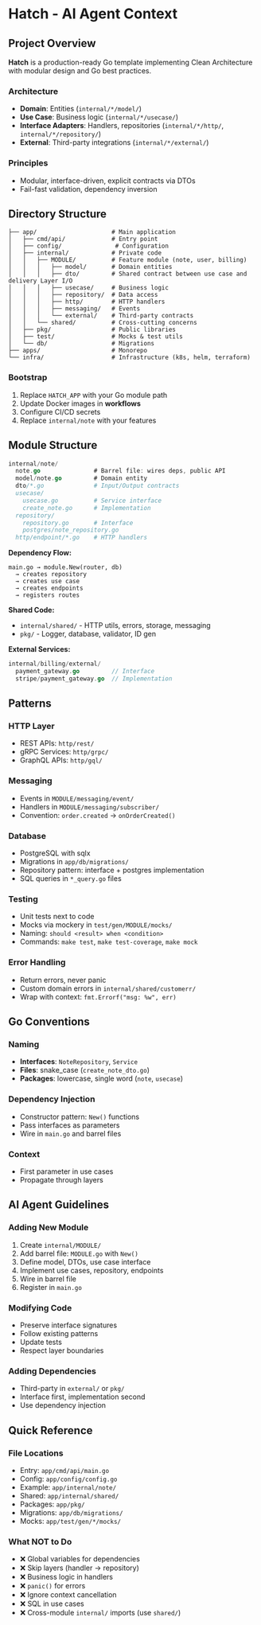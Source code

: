 # Hatch - AI Agent Context

## Project Overview

**Hatch** is a production-ready Go template implementing Clean Architecture with modular design and Go best practices.

### Architecture
- **Domain**: Entities (`internal/*/model/`)
- **Use Case**: Business logic (`internal/*/usecase/`)
- **Interface Adapters**: Handlers, repositories (`internal/*/http/`, `internal/*/repository/`)
- **External**: Third-party integrations (`internal/*/external/`)

### Principles
- Modular, interface-driven, explicit contracts via DTOs
- Fail-fast validation, dependency inversion

## Directory Structure

```
├── app/                     # Main application
│   ├── cmd/api/             # Entry point
│   ├── config/               # Configuration
│   ├── internal/            # Private code
│   │   ├── MODULE/          # Feature module (note, user, billing)
│   │   │   ├── model/       # Domain entities
│   │   │   ├── dto/         # Shared contract between use case and delivery Layer I/O
│   │   │   ├── usecase/     # Business logic
│   │   │   ├── repository/  # Data access
│   │   │   ├── http/        # HTTP handlers
│   │   │   ├── messaging/   # Events
│   │   │   └── external/    # Third-party contracts
│   │   └── shared/          # Cross-cutting concerns
│   ├── pkg/                 # Public libraries
│   ├── test/                # Mocks & test utils
│   └── db/                  # Migrations
├── apps/                    # Monorepo 
└── infra/                   # Infrastructure (k8s, helm, terraform) 
```

### Bootstrap
1. Replace `HATCH_APP` with your Go module path
2. Update Docker images in **workflows**
3. Configure CI/CD secrets
4. Replace `internal/note` with your features

## Module Structure

```go
internal/note/
  note.go               # Barrel file: wires deps, public API
  model/note.go         # Domain entity
  dto/*.go              # Input/Output contracts
  usecase/
    usecase.go          # Service interface
    create_note.go      # Implementation
  repository/
    repository.go       # Interface
    postgres/note_repository.go
  http/endpoint/*.go    # HTTP handlers
```

**Dependency Flow:**
```
main.go → module.New(router, db)
  → creates repository
  → creates use case
  → creates endpoints
  → registers routes
```

**Shared Code:**
- `internal/shared/` - HTTP utils, errors, storage, messaging
- `pkg/` - Logger, database, validator, ID gen

**External Services:**
```go
internal/billing/external/
  payment_gateway.go         // Interface
  stripe/payment_gateway.go  // Implementation
```

## Patterns

### HTTP Layer
- REST APIs: `http/rest/`
- gRPC Services: `http/grpc/`
- GraphQL APIs: `http/gql/`

### Messaging
- Events in `MODULE/messaging/event/`
- Handlers in `MODULE/messaging/subscriber/`
- Convention: `order.created` → `onOrderCreated()`

### Database
- PostgreSQL with sqlx
- Migrations in `app/db/migrations/`
- Repository pattern: interface + postgres implementation
- SQL queries in `*_query.go` files

### Testing
- Unit tests next to code
- Mocks via mockery in `test/gen/MODULE/mocks/`
- Naming: `should <result> when <condition>`
- Commands: `make test`, `make test-coverage`, `make mock`

### Error Handling
- Return errors, never panic
- Custom domain errors in `internal/shared/customerr/`
- Wrap with context: `fmt.Errorf("msg: %w", err)`

## Go Conventions

### Naming
- **Interfaces**: `NoteRepository`, `Service`
- **Files**: snake_case (`create_note_dto.go`)
- **Packages**: lowercase, single word (`note`, `usecase`)

### Dependency Injection
- Constructor pattern: `New()` functions
- Pass interfaces as parameters
- Wire in `main.go` and barrel files

### Context
- First parameter in use cases
- Propagate through layers

## AI Agent Guidelines

### Adding New Module
1. Create `internal/MODULE/`
2. Add barrel file: `MODULE.go` with `New()`
3. Define model, DTOs, use case interface
4. Implement use cases, repository, endpoints
5. Wire in barrel file
6. Register in `main.go`

### Modifying Code
- Preserve interface signatures
- Follow existing patterns
- Update tests
- Respect layer boundaries

### Adding Dependencies
- Third-party in `external/` or `pkg/`
- Interface first, implementation second
- Use dependency injection

## Quick Reference

### File Locations
- Entry: `app/cmd/api/main.go`
- Config: `app/config/config.go`
- Example: `app/internal/note/`
- Shared: `app/internal/shared/`
- Packages: `app/pkg/`
- Migrations: `app/db/migrations/`
- Mocks: `app/test/gen/*/mocks/`

### What NOT to Do
- ❌ Global variables for dependencies
- ❌ Skip layers (handler → repository)
- ❌ Business logic in handlers
- ❌ `panic()` for errors
- ❌ Ignore context cancellation
- ❌ SQL in use cases
- ❌ Cross-module `internal/` imports (use `shared/`) 